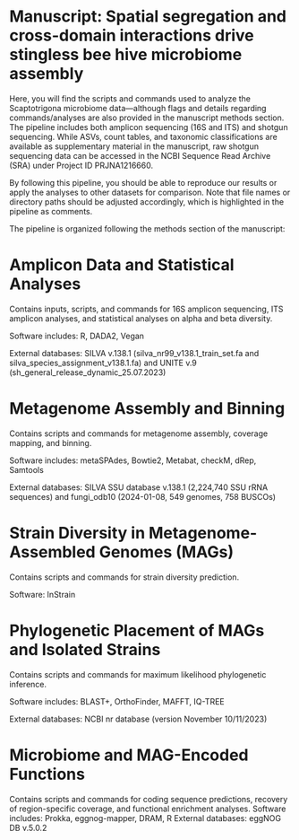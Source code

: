 # Manuscript: Spatial segregation and cross-domain interactions drive stingless bee hive microbiome assembly
Here, you will find the scripts and commands used to analyze the Scaptotrigona microbiome data—although flags and details regarding commands/analyses are also provided in the manuscript methods section. The pipeline includes both amplicon sequencing (16S and ITS) and shotgun sequencing. While ASVs, count tables, and taxonomic classifications are available as supplementary material in the manuscript, raw shotgun sequencing data can be accessed in the NCBI Sequence Read Archive (SRA) under Project ID PRJNA1216660.

By following this pipeline, you should be able to reproduce our results or apply the analyses to other datasets for comparison. Note that file names or directory paths should be adjusted accordingly, which is highlighted in the pipeline as comments.

The pipeline is organized following the methods section of the manuscript:

# Amplicon Data and Statistical Analyses
Contains inputs, scripts, and commands for 16S amplicon sequencing, ITS amplicon analyses, and statistical analyses on alpha and beta diversity.

Software includes: R, DADA2, Vegan

External databases: SILVA v.138.1 (silva_nr99_v138.1_train_set.fa and silva_species_assignment_v138.1.fa) and UNITE v.9 (sh_general_release_dynamic_25.07.2023)

# Metagenome Assembly and Binning
Contains scripts and commands for metagenome assembly, coverage mapping, and binning.

Software includes: metaSPAdes, Bowtie2, Metabat, checkM, dRep, Samtools

External databases: SILVA SSU database v.138.1 (2,224,740 SSU rRNA sequences) and fungi_odb10 (2024-01-08, 549 genomes, 758 BUSCOs)

# Strain Diversity in Metagenome-Assembled Genomes (MAGs)
Contains scripts and commands for strain diversity prediction.

Software: InStrain

# Phylogenetic Placement of MAGs and Isolated Strains
Contains scripts and commands for maximum likelihood phylogenetic inference.

Software includes: BLAST+, OrthoFinder, MAFFT, IQ-TREE

External databases: NCBI nr database (version November 10/11/2023)

# Microbiome and MAG-Encoded Functions
Contains scripts and commands for coding sequence predictions, recovery of region-specific coverage, and functional enrichment analyses.
Software includes: Prokka, eggnog-mapper, DRAM, R
External databases: eggNOG DB v.5.0.2
